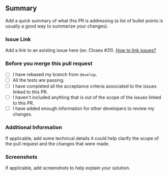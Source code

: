 ## Summary

Add a quick summary of what this PR is addressing (a list of bullet points is usually a good way to summarize
your changes).

### Issue Link

Add a link to an existing issue here (ex: Closes #31). [How to link issues?](https://docs.github.com/en/github/writing-on-github/working-with-advanced-formatting/autolinked-references-and-urls#issues-and-pull-requests)

### Before you merge this pull request

- [ ] I have rebased my branch from `develop`.
- [ ] All the tests are passing.
- [ ] I have completed all the acceptance criteria associated to the issues linked to this PR.
- [ ] I haven't included anything that is out of the scope of the issues linked to this PR.
- [ ] I have added enough information for other developers to review my changes.

### Additional Information

If applicable, add some technical details it could help clarify the scope of the pull request and the changes that were made.

### Screenshots

If applicable, add screenshots to help explain your solution.
